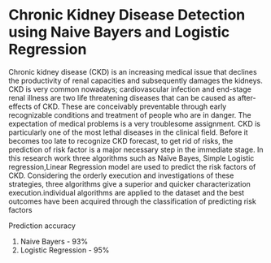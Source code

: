 # Chronic Kidney Disease Detection using Naive Bayers and Logistic Regression
Chronic kidney disease (CKD) is an increasing medical issue that declines the
productivity of renal capacities and subsequently damages the kidneys. CKD is very
common nowadays; cardiovascular infection and end-stage renal illness are two life
threatening diseases that can be caused as after- effects of CKD. These are
conceivably preventable through early recognizable conditions and treatment of people
who are in danger. The expectation of medical problems is a very troublesome
assignment. CKD is particularly one of the most lethal diseases in the clinical field.
Before it becomes too late to recognize CKD forecast, to get rid of risks, the prediction
of risk factor is a major necessary step in the immediate stage. In this research work
three algorithms such as Naïve Bayes, Simple Logistic regression,Linear Regression
model are used to predict the risk factors of CKD. Considering the orderly execution and
investigations of these strategies, three algorithms give a superior and quicker
characterization execution.individual algorithms are applied to the dataset and the best
outcomes have been acquired through the classification of predicting risk factors

Prediction accuracy
1. Naive Bayers - 93%
2. Logistic Regression - 95%
